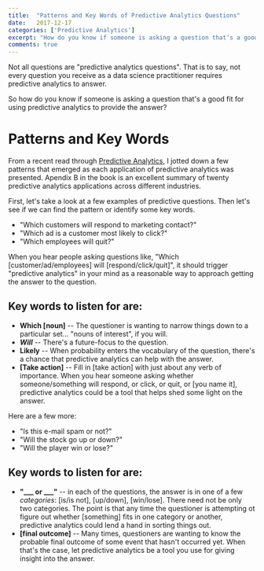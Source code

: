 ```yaml
---
title:  "Patterns and Key Words of Predictive Analytics Questions"
date:   2017-12-17
categories: ['Predictive Analytics']
excerpt: "How do you know if someone is asking a question that's a good fit for using predictive analytics to provide the answer?"
comments: true
---
```


Not all questions are "predictive analytics questions".  That is to say, not every question you receive as a data science practitioner requires predictive analytics to answer.

So how do you know if someone is asking a question that's a good fit for using predictive analytics to provide the answer?

# Patterns and Key Words
From a recent read through [Predictive Analytics](https://www.amazon.com/Predictive-Analytics-Power-Predict-Click-ebook/dp/B019HR9X4U/ref=sr_1_1?ie=UTF8&qid=1513540111&sr=8-1&keywords=predictive+analytics), I jotted down a few patterns that emerged as each application of predictive analytics was presented.  Apendix B in the book is an excellent summary of twenty predictive analytics applications across different industries.

First, let's take a look at a few examples of predictive questions.  Then let's see if we can find the pattern or identify some key words.

* "Which customers will respond to marketing contact?"
* "Which ad is a customer most likely to click?"
* "Which employees will quit?"

When you hear people asking questions like, "Which [customer/ad/employees] will [respond/click/quit]", it should trigger "predictive analytics" in your mind as a reasonable way to approach getting the answer to the question.

## Key words to listen for are:
* **Which [noun]** -- The questioner is wanting to narrow things down to a particular set... "nouns of interest", if you will.
* **<em>Will</em>** -- There's a future-focus to the question.
* **Likely** -- When probability enters the vocabulary of the question, there's a chance that predictive analytics can help with the answer.
* **[Take action]** -- Fill in [take action] with just about any verb of importance.  When you hear someone asking whether someone/something will respond, or click, or quit, or [you name it], predictive analytics could be a tool that helps shed some light on the answer.

Here are a few more:
* "Is this e-mail spam or not?"
* "Will the stock go up or down?"
* "Will the player win or lose?"

## Key words to listen for are:
* **"___ or ___"** -- in each of the questions, the answer is in one of a few *categories*:  [is/is not], [up/down], [win/lose].  There need not be only two categories. The point is that any time the questioner is attempting ot figure out whether [something] fits in one category or another, predictive analytics could lend a hand in sorting things out.
* **[final outcome]** -- Many times, questioners are wanting to know the probable final outcome of some event that hasn't occurred yet.  When that's the case, let predictive analytics be a tool you use for giving insight into the answer.
